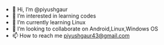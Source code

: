 - 👋 Hi, I’m @piyushgaur
- 👀 I’m interested in learning codes
- 🌱 I’m currently learning Linux 
- 💞️ I’m looking to collaborate on Android,Linux,Windows OS
- 📫 How to reach me piyushgaur43@gmail.com

<!---
piyushgaur786/piyushgaur786 is a ✨ special ✨ repository because its `README.md` (this file) appears on your GitHub profile.
You can click the Preview link to take a look at your changes.
--->
